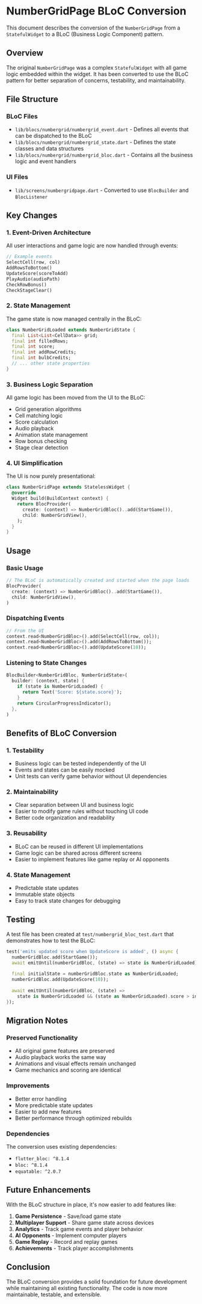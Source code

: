 # NumberGridPage BLoC Conversion

This document describes the conversion of the `NumberGridPage` from a `StatefulWidget` to a BLoC (Business Logic Component) pattern.

## Overview

The original `NumberGridPage` was a complex `StatefulWidget` with all game logic embedded within the widget. It has been converted to use the BLoC pattern for better separation of concerns, testability, and maintainability.

## File Structure

### BLoC Files
- `lib/blocs/numbergrid/numbergrid_event.dart` - Defines all events that can be dispatched to the BLoC
- `lib/blocs/numbergrid/numbergrid_state.dart` - Defines the state classes and data structures
- `lib/blocs/numbergrid/numbergrid_bloc.dart` - Contains all the business logic and event handlers

### UI Files
- `lib/screens/numbergridpage.dart` - Converted to use `BlocBuilder` and `BlocListener`

## Key Changes

### 1. Event-Driven Architecture
All user interactions and game logic are now handled through events:

```dart
// Example events
SelectCell(row, col)
AddRowsToBottom()
UpdateScore(scoreToAdd)
PlayAudio(audioPath)
CheckRowBonus()
CheckStageClear()
```

### 2. State Management
The game state is now managed centrally in the BLoC:

```dart
class NumberGridLoaded extends NumberGridState {
  final List<List<CellData>> grid;
  final int filledRows;
  final int score;
  final int addRowCredits;
  final int bulbCredits;
  // ... other state properties
}
```

### 3. Business Logic Separation
All game logic has been moved from the UI to the BLoC:

- Grid generation algorithms
- Cell matching logic
- Score calculation
- Audio playback
- Animation state management
- Row bonus checking
- Stage clear detection

### 4. UI Simplification
The UI is now purely presentational:

```dart
class NumberGridPage extends StatelessWidget {
  @override
  Widget build(BuildContext context) {
    return BlocProvider(
      create: (context) => NumberGridBloc()..add(StartGame()),
      child: NumberGridView(),
    );
  }
}
```

## Usage

### Basic Usage
```dart
// The BLoC is automatically created and started when the page loads
BlocProvider(
  create: (context) => NumberGridBloc()..add(StartGame()),
  child: NumberGridView(),
)
```

### Dispatching Events
```dart
// From the UI
context.read<NumberGridBloc>().add(SelectCell(row, col));
context.read<NumberGridBloc>().add(AddRowsToBottom());
context.read<NumberGridBloc>().add(UpdateScore(10));
```

### Listening to State Changes
```dart
BlocBuilder<NumberGridBloc, NumberGridState>(
  builder: (context, state) {
    if (state is NumberGridLoaded) {
      return Text('Score: ${state.score}');
    }
    return CircularProgressIndicator();
  },
)
```

## Benefits of BLoC Conversion

### 1. Testability
- Business logic can be tested independently of the UI
- Events and states can be easily mocked
- Unit tests can verify game behavior without UI dependencies

### 2. Maintainability
- Clear separation between UI and business logic
- Easier to modify game rules without touching UI code
- Better code organization and readability

### 3. Reusability
- BLoC can be reused in different UI implementations
- Game logic can be shared across different screens
- Easier to implement features like game replay or AI opponents

### 4. State Management
- Predictable state updates
- Immutable state objects
- Easy to track state changes for debugging

## Testing

A test file has been created at `test/numbergrid_bloc_test.dart` that demonstrates how to test the BLoC:

```dart
test('emits updated score when UpdateScore is added', () async {
  numberGridBloc.add(StartGame());
  await emitUntil(numberGridBloc, (state) => state is NumberGridLoaded);
  
  final initialState = numberGridBloc.state as NumberGridLoaded;
  numberGridBloc.add(UpdateScore(10));
  
  await emitUntil(numberGridBloc, (state) => 
    state is NumberGridLoaded && (state as NumberGridLoaded).score > initialState.score);
});
```

## Migration Notes

### Preserved Functionality
- All original game features are preserved
- Audio playback works the same way
- Animations and visual effects remain unchanged
- Game mechanics and scoring are identical

### Improvements
- Better error handling
- More predictable state updates
- Easier to add new features
- Better performance through optimized rebuilds

### Dependencies
The conversion uses existing dependencies:
- `flutter_bloc: ^8.1.4`
- `bloc: ^8.1.4`
- `equatable: ^2.0.7`

## Future Enhancements

With the BLoC structure in place, it's now easier to add features like:

1. **Game Persistence** - Save/load game state
2. **Multiplayer Support** - Share game state across devices
3. **Analytics** - Track game events and player behavior
4. **AI Opponents** - Implement computer players
5. **Game Replay** - Record and replay games
6. **Achievements** - Track player accomplishments

## Conclusion

The BLoC conversion provides a solid foundation for future development while maintaining all existing functionality. The code is now more maintainable, testable, and extensible.
